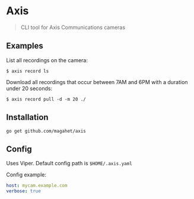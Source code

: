 # Axis
> CLI tool for Axis Communications cameras

## Examples

List all recordings on the camera:
```console
$ axis record ls
```

Download all recordings that occur between 7AM and 6PM with a duration under 20 seconds:

```console
$ axis record pull -d -m 20 ./
```

## Installation

```console
go get github.com/magahet/axis
```

## Config

Uses Viper. Default config path is `$HOME/.axis.yaml`

Config example:

```yaml
host: mycam.example.com
verbose: true
```
